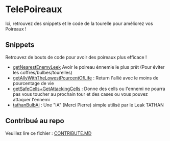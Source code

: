 # TelePoireaux

Ici, retrouvez des snippets et le code de la tourelle pour améliorez vos Poireaux !

## Snippets
Retrouvez de bouts de code pour avoir des poireaux plus efficace !
- [getNearestEnemyLeek](https://github.com/storcale/TelePoireaux/blob/main/snippets/getNearesEnemyLeek.ls) Avoir le poireau énnemie le plus prêt (Pour éviter les coffres/bulbes/tourelles)
- [getAllyWithTheLowestPourcentOfLife](https://github.com/storcale/TelePoireaux/blob/main/snippets/getAllyWithTheLowestPourcentOfLife.ls) : Return l'allié avec le moins de pourcentage de vie
- [getSafeCells+GetAttackingCells](https://github.com/storcale/TelePoireaux/blob/main/snippets/TactiqueSafe%2BAttaque.js) : Donne des cells ou l'ennemi ne pourra pas vous toucher au prochain tour et des cases ou vous pouvez attaquer l'ennemi
- [tathanBulbAi](https://github.com/storcale/TelePoireaux/blob/main/snippets/tathanBulbAi.ls) : Une "IA" (Merci Pierre) simple utilisé par le Leak TATHAN

## Contribué au repo
Veuillez lire ce fichier : [CONTRIBUTE.MD](https://github.com/storcale/TelePoireaux/blob/main/CONTRIBUTE.md) 
